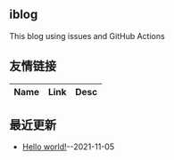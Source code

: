 ## iblog
This blog using issues and GitHub Actions 
## 友情链接
| Name | Link | Desc | 
 | ---- | ---- | ---- |
## 最近更新
- [Hello world!](https://github.com/whlshdw/iblog/issues/1)--2021-11-05
